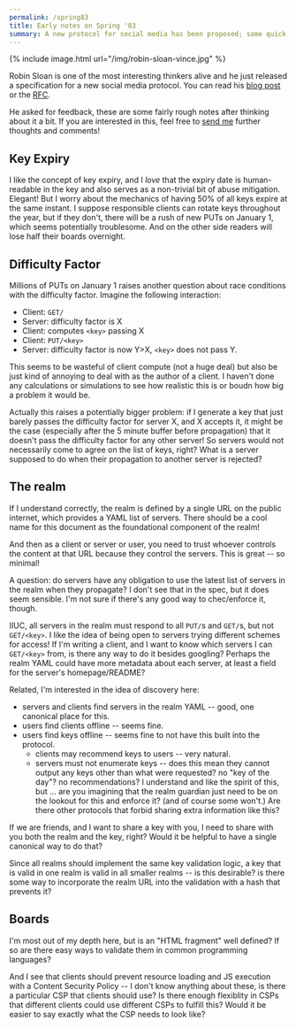 ```yaml
---
permalink: /spring83
title: Early notes on Spring '83
summary: A new protocol for social media has been proposed; some quick technical feedback.
---
```


{% include image.html url="/img/robin-sloan-vince.jpg" %}


Robin Sloan is one of the most interesting thinkers alive and he just released a specification for a new social media protocol. You can read his [blog post](https://www.robinsloan.com/lab/specifying-spring-83/) or the [RFC](https://github.com/robinsloan/spring-83-spec/blob/main/draft-20220609.md).

He asked for feedback, these are some fairly rough notes after thinking about it a bit. If you are interested in this, feel free to [send me]({{site.baseurl}}/#contact-me) further thoughts and comments!

## Key Expiry
I like the concept of key expiry, and I *love* that the expiry date is human-readable in the key and also serves as a non-trivial bit of abuse mitigation. Elegant! But I worry about the mechanics of having 50% of all keys expire at the same instant. I suppose responsible clients can rotate keys throughout the year, but if they don't, there will be a rush of new PUTs on January 1, which seems potentially troublesome. And on the other side readers will lose half their boards overnight.

## Difficulty Factor
Millions of PUTs on January 1 raises another question about race conditions with the difficulty factor. Imagine the following interaction:
* Client: `GET/`
* Server: difficulty factor is X
* Client: computes `<key>` passing X
* Client: `PUT/<key>`
* Server: difficulty factor is now Y>X, `<key>` does not pass Y.

This seems to be wasteful of client compute (not a huge deal) but also be just kind of annoying to deal with as the author of a client. I haven't done any calculations or simulations to see how realistic this is or boudn how big a problem it would be. 

Actually this raises a potentially bigger problem: if I generate a key that just barely passes the difficulty factor for server X, and X accepts it, it might be the case (especially after the 5 minute buffer before propagation) that it doesn't pass the difficulty factor for any other server! So servers would not necessarily come to agree on the list of keys, right? What is a server supposed to do when their propagation to another server is rejected?

## The realm
If I understand correctly, the realm is defined by a single URL on the public internet, which provides a YAML list of servers. There should be a cool name for this document as the foundational component of the realm! 

And then as a client or server or user, you need to trust whoever controls the content at that URL because they control the servers. This is great -- so minimal!

A question: do servers have any obligation to use the latest list of servers in the realm when they propagate? I don't see that in the spec, but it does seem sensible. I'm not sure if there's any good way to chec/enforce it, though.

IIUC, all servers in the realm must respond to all `PUT/`s and `GET/`s, but not `GET/<key>`. I like the idea of being open to servers trying different schemes for access! If I'm writing a client, and I want to know which servers I can `GET/<key>` from, is there any way to do it besides googling? Perhaps the realm YAML could have more metadata about each server, at least a field for the server's homepage/README?

Related, I'm interested in the idea of discovery here:
* servers and clients find servers in the realm YAML -- good, one canonical place for this.
* users find clients offline -- seems fine.
* users find keys offline -- seems fine to not have this built into the protocol.
	* clients may recommend keys to users -- very natural.
	* servers must not enumerate keys -- does this mean they cannot output any keys other than what were requested? no "key of the day"? no recommendations? I understand and like the spirit of this, but ... are you imagining that the realm guardian just need to be on the lookout for this and enforce it? (and of course some won't.) Are there other protocols that forbid sharing extra information like this? 

If we are friends, and I want to share a key with you, I need to share with you both the realm and the key, right? Would it be helpful to have a single canonical way to do that?

Since all realms should implement the same key validation logic, a key that is valid in one realm is valid in all smaller realms -- is this desirable? is there some way to incorporate the realm URL into the validation with a hash that prevents it?

## Boards
I'm most out of my depth here, but is an "HTML fragment" well defined? If so are there easy ways to validate them in common programming languages? 

And I see that clients should prevent resource loading and JS execution with a Content Security Policy -- I don't know anything about these, is there a particular CSP that clients should use? Is there enough flexiblity in CSPs that different clients could use different CSPs to fulfill this? Would it be easier to say exactly what the CSP needs to look like?
